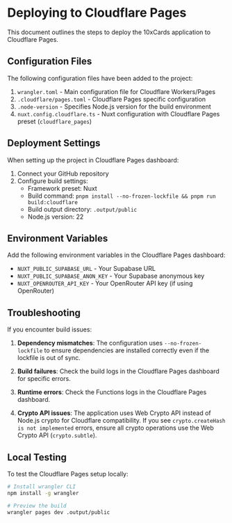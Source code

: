 # Deploying to Cloudflare Pages

This document outlines the steps to deploy the 10xCards application to Cloudflare Pages.

## Configuration Files

The following configuration files have been added to the project:

1. `wrangler.toml` - Main configuration file for Cloudflare Workers/Pages
2. `.cloudflare/pages.toml` - Cloudflare Pages specific configuration
3. `.node-version` - Specifies Node.js version for the build environment
4. `nuxt.config.cloudflare.ts` - Nuxt configuration with Cloudflare Pages preset (`cloudflare_pages`)

## Deployment Settings

When setting up the project in Cloudflare Pages dashboard:

1. Connect your GitHub repository
2. Configure build settings:
   - Framework preset: Nuxt
   - Build command: `pnpm install --no-frozen-lockfile && pnpm run build:cloudflare`
   - Build output directory: `.output/public`
   - Node.js version: 22

## Environment Variables

Add the following environment variables in the Cloudflare Pages dashboard:

- `NUXT_PUBLIC_SUPABASE_URL` - Your Supabase URL
- `NUXT_PUBLIC_SUPABASE_ANON_KEY` - Your Supabase anonymous key
- `NUXT_OPENROUTER_API_KEY` - Your OpenRouter API key (if using OpenRouter)

## Troubleshooting

If you encounter build issues:

1. **Dependency mismatches**: The configuration uses `--no-frozen-lockfile` to ensure dependencies are installed correctly even if the lockfile is out of sync.

2. **Build failures**: Check the build logs in the Cloudflare Pages dashboard for specific errors.

3. **Runtime errors**: Check the Functions logs in the Cloudflare Pages dashboard.

4. **Crypto API issues**: The application uses Web Crypto API instead of Node.js crypto for Cloudflare compatibility. If you see `crypto.createHash is not implemented` errors, ensure all crypto operations use the Web Crypto API (`crypto.subtle`).

## Local Testing

To test the Cloudflare Pages setup locally:

```bash
# Install wrangler CLI
npm install -g wrangler

# Preview the build
wrangler pages dev .output/public
```
